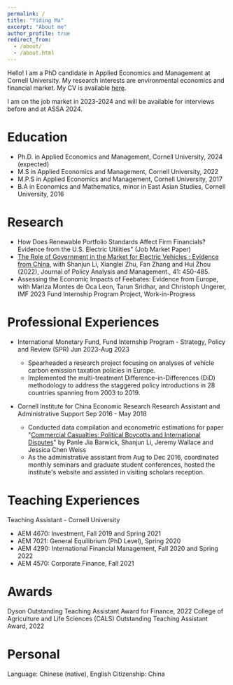 ```yaml
---
permalink: /
title: "Yiding Ma"
excerpt: "About me"
author_profile: true
redirect_from: 
  - /about/
  - /about.html
---
```


Hello! I am a PhD candidate in Applied Economics and Management at Cornell University. My research interests are environmental economics and financial market. My CV is available [here](https://yiding-ma.github.io/files/yidingma_cv.pdf).

I am on the job market in 2023-2024 and will be available for interviews before and at ASSA 2024.

Education
======
* Ph.D. in Applied Economics and Management, Cornell University, 2024 (expected)
* M.S in Applied Economics and Management, Cornell University, 2022
* M.P.S in Applied Economics and Management, Cornell University, 2017
* B.A in Economics and Mathematics, minor in East Asian Studies, Cornell University, 2016

Research
======
* How Does Renewable Portfolio Standards Affect Firm Financials? Evidence from the U.S. Electric
Utilities" (Job Market Paper)
* [The Role of Government in the Market for Electric Vehicles : Evidence from China](https://onlinelibrary.wiley.com/doi/abs/10.1002/pam.22362),
with Shanjun Li, Xianglei Zhu, Fan Zhang and Hui Zhou (2022),
Journal of Policy Analysis and Management., 41: 450-485. 
* Assessing the Economic Impacts of Feebates: Evidence from Europe, with Mariza Montes de Oca Leon, Tarun Sridhar, and Christoph Ungerer,
IMF 2023 Fund Internship Program Project, Work-in-Progress

Professional Experiences
======
* International Monetary Fund, Fund Internship Program - Strategy, Policy and Review (SPR) Jun 2023-Aug 2023
	* Spearheaded a research project focusing on analyses of vehicle carbon emission taxation policies in Europe.
	* Implemented the multi-treatment Difference-in-Differences (DiD) methodology to address the staggered policy introductions in 28 countries spanning from 2003 to 2019.

* Cornell Institute for China Economic Research
Research Assistant and Administrative Support Sep 2016 - May 2018
	* Conducted data compilation and econometric estimations for paper "[Commercial Casualties: Political Boycotts and International Disputes](https://papers.ssrn.com/sol3/papers.cfm?abstract_id=3417194)" by Panle Jia Barwick, Shanjun Li, Jeremy Wallace and
Jessica Chen Weiss
	* As the administrative assistant from Aug to Dec 2016, coordinated monthly seminars and graduate
student conferences, hosted the institute's website and assisted in visiting scholars reception.

Teaching Experiences
======
Teaching Assistant - Cornell University

* AEM 4670: Investment, Fall 2019 and Spring 2021
* AEM 7021: General Equilibrium (PhD Level), Spring 2020
* AEM 4290: International Financial Management, Fall 2020 and Spring 2022
* AEM 4570: Corporate Finance, Fall 2021

Awards
======
Dyson Outstanding Teaching Assistant Award for Finance, 2022
College of Agriculture and Life Sciences (CALS) Outstanding Teaching Assistant Award, 2022

Personal
======
Language: Chinese (native), English
Citizenship: China